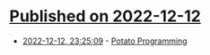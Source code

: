 # [Published on 2022-12-12](index.md)

* [2022-12-12, 23:25:09](https://lobste.rs/s/7axscj/potato_programming) - [Potato Programming](https://blog.glyph.im/2022/12/potato-programming.html)
